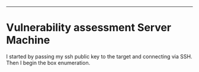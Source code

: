<hr>

# Vulnerability assessment Server Machine

I started by passing my ssh public key to the target and connecting via SSH. Then I begin the box enumeration.

